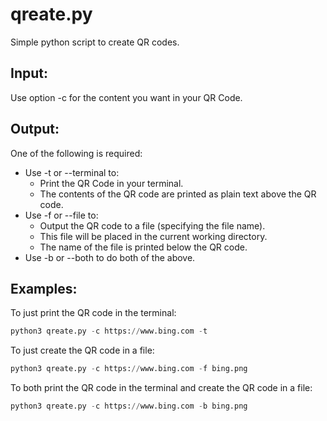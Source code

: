 # qreate.py
Simple python script to create QR codes.

## Input:
Use option -c for the content you want in your QR Code.

## Output: 
One of the following is required:
- Use -t or --terminal to:
    - Print the QR Code in your terminal. 
    - The contents of the QR code are printed as plain text above the QR code.
- Use -f or --file to: 
    - Output the QR code to a file (specifying the file name).
    - This file will be placed in the current working directory.
    - The name of the file is printed below the QR code.
- Use -b or --both to do both of the above.

## Examples:
To just print the QR code in the terminal:
```python
python3 qreate.py -c https://www.bing.com -t
```

To just create the QR code in a file:
```python
python3 qreate.py -c https://www.bing.com -f bing.png
```

To both print the QR code in the terminal and create the QR code in a file:
```python
python3 qreate.py -c https://www.bing.com -b bing.png
```